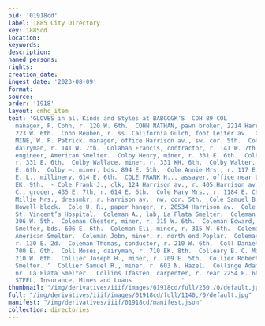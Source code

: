 ```yaml
---
pid: '01918cd'
label: 1885 City Directory
key: 1885cd
location: 
keywords: 
description: 
named_persons: 
rights: 
creation_date: 
ingest_date: '2023-08-09'
format: 
source: 
order: '1918'
layout: cmhc_item
text: 'GLOVES in all Kinds and Styles at BABGOGK’S  COH 89 COL        '' Cohn Joseph,
  manager, F. Cohn, r. 120 W. 6th.  COHN NATHAN, pawn broker, 2214 Harrison av., r.
  223 W. 6th.  Cohn Reuben, r. ss. California Gulch, foot Leiter av.  COL. SELLERS
  MINE, W. F. Patrick, manager, office Harrison av., sw. cor. 5th.  Colahan: Daniel,
  dairyman, r. 141 W. 7th.  Colahan Francis, contractor, r. 141 W. 7th.  Colburn W.,
  engineer, American Smelter.  Colby Henry, miner, r. 331 E. 6th.  Colby Samuel, miner,
  r. 331 E. 6th.  Colby Wallace, miner, r. 331 KH. 6th.  Colby Walter, miner, r. 331
  E. 6th.  Colby —, miner, bds. 894 E. 5th.  Cole Annie Mrs., r. 117 E. 5th.  Cole
  E. L., millinery, 614 E. 6th.  COLE FRANK H.., assayer, office near Lee Mine, r.116
  EK. 9th.  - Cole Frank J., clk, 124 Harrison av., r. 405 Harrison av.  Cole Linous
  C., grocer, 435 E. 7th, r. 614 E. 6th.  Cole Mary Mrs., r. 1184 E. Chestnut.  Cole
  Millie Mrs., dressmkr, r. Harrison av., nw. cor. 5th.  Cole Samuel B., mining, 11
  Howell block.  Cole U. R., paper hanger, r. 20534 Harrison av.  Cole William, wks.
  St. Vincent’s Hospital.  Coleman A., lab, La Plata Smelter.  Coleman A. Mrs., r.
  306 W. 5th.  Coleman Chester, miner, r. 315 W. 6th.  Coleman Edward, lab, La Plata
  Smelter, bds. 606 E. 6th.  Coleman Eli, miner, r. 315 W. 6th.  Coleman H., lab,
  American Smelter.  Coleman Jobn, miner, r. north end Poplar.  Coleman Michael, lab,
  r. 130 E. 2d.  Coleman Thomas, conductor, r. 210 W. 6th.  Coll Daniel, miner, bds.
  700 E. Gth.  Coll Moses, dairyman, r. 710 EK. 8th.  Colleary B. C. Miss, cook, r.
  210 W. 6th.  Collier Joseph H., miner, r. 709 E. 5th.  Collier Robert, lab, American
  Smelter. ‘  Collier Samuel R., miner, r. 603 N. Hazel.  Collinge Adam, lab, r. Chestnut,
  nr. La Plata Smelter.  Collins Tfasten, carpenter, r. rear 2254 E. 6th.  BUCK &
  STEEL, Insurance, Mines and Loans              '
thumbnail: "/img/derivatives/iiif/images/01918cd/full/250,/0/default.jpg"
full: "/img/derivatives/iiif/images/01918cd/full/1140,/0/default.jpg"
manifest: "/img/derivatives/iiif/01918cd/manifest.json"
collection: directories
---
```

